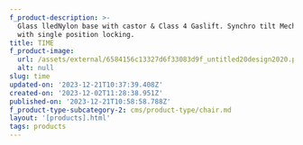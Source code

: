 ```yaml
---
f_product-description: >-
  Glass lledNylon base with castor & Class 4 Gaslift. Synchro tilt Mechanism
  with single position locking.
title: TIME
f_product-image:
  url: /assets/external/6584156c13327d6f33083d9f_untitled20design2020.png
  alt: null
slug: time
updated-on: '2023-12-21T10:37:39.408Z'
created-on: '2023-12-02T11:28:38.951Z'
published-on: '2023-12-21T10:58:58.788Z'
f_product-type-subcategory-2: cms/product-type/chair.md
layout: '[products].html'
tags: products
---
```



